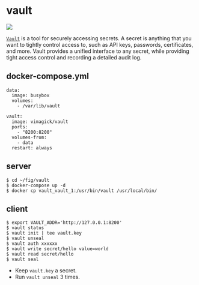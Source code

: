 vault
=====

![](https://badge.imagelayers.io/vimagick/vault:latest.svg)

[`Vault`][1] is a tool for securely accessing secrets. A secret is anything
that you want to tightly control access to, such as API keys, passwords,
certificates, and more. Vault provides a unified interface to any secret, while
providing tight access control and recording a detailed audit log.

## docker-compose.yml

```
data:
  image: busybox
  volumes:
    - /var/lib/vault

vault:
  image: vimagick/vault
  ports:
    - "8200:8200"
  volumes-from:
    - data
  restart: always
```

## server

```
$ cd ~/fig/vault
$ docker-compose up -d
$ docker cp vault_vault_1:/usr/bin/vault /usr/local/bin/
```

## client

```
$ export VAULT_ADDR='http://127.0.0.1:8200'
$ vault status
$ vault init | tee vault.key
$ vault unseal
$ vault auth xxxxxx
$ vault write secret/hello value=world
$ vault read secret/hello
$ vault seal
```

- Keep `vault.key` a secret.
- Run `vault unseal` 3 times.

[1]: https://www.vaultproject.io/
